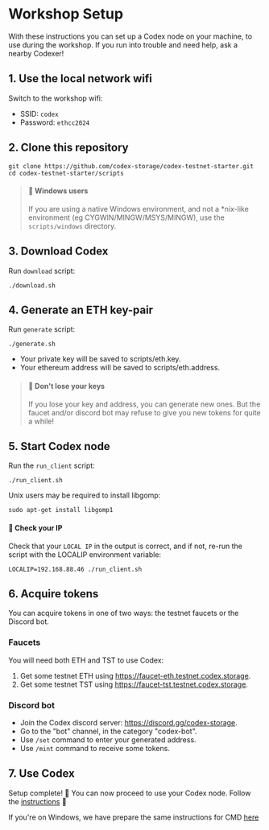 # Workshop Setup
With these instructions you can set up a Codex node on your machine, to use during the workshop. If you run into trouble and need help, ask a nearby Codexer!

## 1. Use the local network wifi
Switch to the workshop wifi:
- SSID: `codex`
- Password: `ethcc2024`

## 2. Clone this repository
```
git clone https://github.com/codex-storage/codex-testnet-starter.git
cd codex-testnet-starter/scripts
```
> #### 📢 **Windows users**<br>
>If you are using a native Windows environment, and not a *nix-like environment
>(eg CYGWIN/MINGW/MSYS/MINGW), use the `scripts/windows` directory.

## 3. Download Codex
Run `download` script:
```shell
./download.sh
```

## 4. Generate an ETH key-pair
Run `generate` script:
```shell
./generate.sh
```
 * Your private key will be saved to scripts/eth.key.
 * Your ethereum address will be saved to scripts/eth.address.

> #### 📢 **Don't lose your keys**<br>
>If you lose your key and address, you can generate new ones. But the faucet and/or discord bot may refuse to give you new tokens for quite a while!

## 5. Start Codex node
Run the `run_client` script:
```shell
./run_client.sh
```

Unix users may be required to install libgomp:
```shell
sudo apt-get install libgomp1
```

#### 📢 **Check your IP**<br>
Check that your `LOCAL IP` in the output is correct, and if not, re-run the script with the LOCALIP environment variable:
```shell
LOCALIP=192.168.88.46 ./run_client.sh
```

## 6. Acquire tokens
You can acquire tokens in one of two ways: the testnet faucets or the Discord bot.

### Faucets
You will need both ETH and TST to use Codex:
 1. Get some testnet ETH using https://faucet-eth.testnet.codex.storage.
 2. Get some testnet TST using https://faucet-tst.testnet.codex.storage.

### Discord bot
 - Join the Codex discord server: https://discord.gg/codex-storage.
 - Go to the "bot" channel, in the category "codex-bot".
 - Use `/set` command to enter your generated address.
 - Use `/mint` command to receive some tokens.

## 7. Use Codex
Setup complete! 🥳 You can now proceed to use your Codex node. Follow the
[instructions](./USINGCODEX.md) 🐇

If you're on Windows, we have prepare the same instructions for CMD [here](./USINGCODEX_WIN.md)
